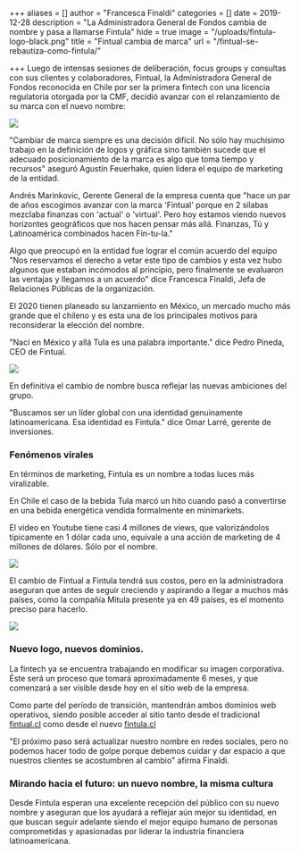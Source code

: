 +++
aliases = []
author = "Francesca Finaldi"
categories = []
date = 2019-12-28
description = "La Administradora General de Fondos cambia de nombre y pasa a llamarse Fintula"
hide = true
image = "/uploads/fintula-logo-black.png"
title = "Fintual cambia de marca"
url = "/fintual-se-rebautiza-como-fintula/"

+++
Luego de intensas sesiones de deliberación, focus groups y consultas con sus clientes y colaboradores, Fintual, la Administradora General de Fondos reconocida en Chile por ser la primera fintech con una licencia regulatoria otorgada por la CMF, decidió avanzar con el relanzamiento de su marca con el nuevo nombre:

![](/uploads/fintula-logo-black.png)

"Cambiar de marca siempre es una decisión difícil. No sólo hay muchísimo trabajo en la definición de logos y gráfica sino también sucede que el adecuado posicionamiento de la marca es algo que toma tiempo y recursos" aseguró Agustín Feuerhake, quien lidera el equipo de marketing de la entidad.

Andrés Marinkovic, Gerente General de la empresa cuenta que "hace un par de años escogimos avanzar con la marca 'Fintual' porque en 2 sílabas mezclaba finanzas con 'actual' o 'virtual'. Pero hoy estamos viendo nuevos horizontes geográficos que nos hacen pensar más allá. Finanzas, Tú y Latinoamérica combinados hacen Fin-tu-la."

Algo que preocupó en la entidad fue lograr el común acuerdo del equipo "Nos reservamos el derecho a vetar este tipo de cambios y esta vez hubo algunos que estaban incómodos al principio, pero finalmente se evaluaron las ventajas y llegamos a un acuerdo" dice Francesca Finaldi, Jefa de Relaciones Públicas de la organización.

El 2020 tienen planeado su lanzamiento en México, un mercado mucho más grande que el chileno y es esta una de los principales motivos para reconsiderar la elección del nombre.

"Nací en México y allá Tula es una palabra importante." dice Pedro Pineda, CEO de Fintual.

![](https://s3.us-west-2.amazonaws.com/secure.notion-static.com/6c6954dc-23e2-40f0-803a-0b94015c803f/Untitled.png?X-Amz-Algorithm=AWS4-HMAC-SHA256&X-Amz-Credential=ASIAT73L2G45AA4YDI4I%2F20191227%2Fus-west-2%2Fs3%2Faws4_request&X-Amz-Date=20191227T205228Z&X-Amz-Expires=86400&X-Amz-Security-Token=IQoJb3JpZ2luX2VjECwaCXVzLXdlc3QtMiJIMEYCIQCicM1cCdGNpm%2B2bj1w%2BpZggUwf6N8RUltEFYtMWeeVzwIhAPkKQSSToUGdD7RkvKuxa5faCLqFilgyjBputn6uG%2BykKr0DCJX%2F%2F%2F%2F%2F%2F%2F%2F%2F%2FwEQABoMMjc0NTY3MTQ5MzcwIgxH28olVrBJhOXf%2BM8qkQNkzJEMm%2FZZ5GZ7maT1263aM0fcb2TRzspMp2a0ShBQvyMD5NiVmchoDLHPyKOc0TNrmZRG0EDubF3LIUzb%2BT2joj614fMGqqAS7y7jQ999oO5e2DyqkHgjWOx1qDVee2si1NW2Bhz3SdLA0khuMHBZoRCqY1nx5NvJDl8LTL55ZOlgNhE%2Bnd2dnH6fBsyxbu5G8Ns6qE0ptW7iHSafk9C8K3d%2BZCnY%2FefLWOuhSleaif%2B2i2IR5EP09jXz7bdKDIM2GN%2BO41pgxApTx83gLXc5ptk96lkfmpEMjV%2FW4B3yyQcRVyGT%2FRnwVInhYQ8WHJhpPdybY3LBrrEYVfQFD0GOla1ItGT4%2BSuvU5e9PVbz4%2Fkw04miwl34Gh2%2BxV7qxshx20f9YhDxdJOzSg4wiknKg2aoP6nPK7KwILo%2BCccr9R7F8k%2BeBo84gY%2Bv1YxIHTt91wO%2BnkCNs4TrbVOwNNtKLsSWMEAHDJdH2aw%2BETpS95dM8JegBYMGvRuZkMiI8VXw%2B%2FwM9shjoD1PzVVKCH8QuzCSu5nwBTrqAS7I7I%2FS%2FBWSI8Q1%2BryBjWdbIR0o%2FN44fpXWke3o2UE7j%2FtkS0ORut%2BaVmSk402k5TUsKX1e21C1084hdPQ8OmSOJhKnX8ZvtR%2FWD6gH2KXDhDHZ6eM8vk267P9x8WkI%2B6M7uc26rlVT98T1c3E4TtU2IxTa4EmLpmZ7QQgxuVZYvYEigVMBa%2Fge7n3bvjycbOAFNZxNVgNZVLBYsEhuPW9gmJoycMxrR5Y17ZOiAcvjSlow0N3rEEfE2h7sOxJa8GK7H3UFpB6IVCZ4aedII8nQiJ0xKGUlkhyu94DJij5gkatbUpErvIhM8g%3D%3D&X-Amz-Signature=57bd5e14776471e4bb7344f240f12cdab9f740bf424702cf47b8987efc073548&X-Amz-SignedHeaders=host&response-content-disposition=filename%20%3D%22Untitled.png%22)

En definitiva el cambio de nombre busca reflejar las nuevas ambiciones del grupo.

"Buscamos ser un líder global con una identidad genuinamente latinoamericana. Esa identidad es Fintula." dice Omar Larré, gerente de inversiones.

### Fenómenos virales

En términos de marketing, Fintula es un nombre a todas luces más viralizable.

En Chile el caso de la bebida Tula marcó un hito cuando pasó a convertirse en una bebida energética vendida formalmente en minimarkets.

El video en Youtube tiene casi 4 millones de views, que valorizándolos típicamente en 1 dólar cada uno, equivale a una acción de marketing de 4 millones de dólares. Sólo por el nombre.

![](https://s3.us-west-2.amazonaws.com/secure.notion-static.com/cba3ac69-d7c6-45b8-aaeb-15e52374997b/Untitled.png?X-Amz-Algorithm=AWS4-HMAC-SHA256&X-Amz-Credential=ASIAT73L2G45ABXIJVHN%2F20191228%2Fus-west-2%2Fs3%2Faws4_request&X-Amz-Date=20191228T111052Z&X-Amz-Expires=86400&X-Amz-Security-Token=IQoJb3JpZ2luX2VjEDUaCXVzLXdlc3QtMiJHMEUCIBfBcqUvl2CxrM19xGxRsVGjFNYIxPmRlptvAtbOQxtzAiEAshNGcT2zlmv1u%2FSHaC%2B%2BoybN3m8rQFsKGfC04TmdmlgqvQMInv%2F%2F%2F%2F%2F%2F%2F%2F%2F%2FARAAGgwyNzQ1NjcxNDkzNzAiDPFdWrlQmWCSNI1JYSqRA4xYyxs9CMWAqnh8RWb4gTgOCFtSqce20Y1vSScb3p%2B4Q8X3GsOv9oboFpVB4Ajy%2FGcZMHUoFxcW1rMar5rStS0llyOnMs6p6ctqT4KJh5%2Fu1eeiNC5T7RkX9Pji5y0LItoODaZ2b60ZW2UJSHokN0jG3RdkLZx5Y5rfBUviXhxHRyejPZzSleyUcyWN1szK%2Fygebo5u%2BPzjW745fLIAyk185J3O7W6WQNnwH%2B%2FNlN0crVZX8mKSqb6RHauRinzdYm4BZR9%2Fs1Bz8lEKm17PXCiWDykR%2FNkgCK0%2Bz76NnZnsvrGIawJ6vnrHfMuXG4KT1wj1f%2FBlGcryx1%2BfZyKG0LdFNQ3%2FyILG8yMEaNoJ2UcH4VLh2TD9IkwCm8owO3lTC42zcd2CXYjTOLCPslE5f%2B4xvx%2BGBwJnJ29VnsV1CXkpBH6Y%2BAZ6iQ1FDo3R4%2BjSErPsJgw0ZtyozD84oZnJhr%2FKlujmNHYUAHt3drH41M8piqpx2xIv1fmoWNLfeIL%2BOEzpQuUcu57kIKJLXQWPc%2FJzMITHm%2FAFOusBTSrcA96OlpE8HSItjjQh7bLwpiVHv6c2izrD2RT71oPYrqdhHqcKavskFbYNJM4F2EzD5cyRRLbu6bt%2FZszXxp0YebzU3%2BuN9jE1nosROI0IWeWCfFGqn3pNSSLIO7VhLPjd5PY%2FmVmdj7vGCfW5OoqX6FZ%2F0cBjZqeIZJx%2FxpTAhEgNnIovUPipNOEeEYR4PltA%2BNhm5wuiMIEHF3kUy4nhMrkLAP%2B7SVD6n7aMQK4SfjsJXI3c%2BqzsVXm0mRjMJNdcz2LHmgQnKQM9z54b7avReyo%2Fcpyxnh4SEos3dibnH0cnQNbZ3e1gDg%3D%3D&X-Amz-Signature=d860bc33c74be9bf945c68aa7b9744d10f411490ab7d9307caf2e19dbcce648f&X-Amz-SignedHeaders=host&response-content-disposition=filename%20%3D%22Untitled.png%22)

El cambio de Fintual a Fintula tendrá sus costos, pero en la administradora aseguran que antes de seguir creciendo y aspirando a llegar a muchos más países, como la compañía Mitula presente ya en 49 países, es el momento preciso para hacerlo.

![](https://s3.us-west-2.amazonaws.com/secure.notion-static.com/987cece1-d5cf-4725-b89e-b2fc207f5f78/Untitled.png?X-Amz-Algorithm=AWS4-HMAC-SHA256&X-Amz-Credential=ASIAT73L2G45FLR7XVOB%2F20191227%2Fus-west-2%2Fs3%2Faws4_request&X-Amz-Date=20191227T205359Z&X-Amz-Expires=86400&X-Amz-Security-Token=IQoJb3JpZ2luX2VjEC0aCXVzLXdlc3QtMiJIMEYCIQC58yAybP34ZnXedleMNAntf0Vbr8nAIAXhffgtupIpVAIhAKUA%2FU2we0RrmYt47ykuOhnTaTTDAy0x%2BPl7qFB3yn87Kr0DCJb%2F%2F%2F%2F%2F%2F%2F%2F%2F%2FwEQABoMMjc0NTY3MTQ5MzcwIgzFcN0rAWgQalXv98wqkQPgSy1E%2BnolLCy8MwEXg0uAUyohL01AsnODNMW9u7wC8ZHbHfe0%2BseUJk2wM9znRl5esnre35Fw6sw7xREZOPAkSmWUz%2Fbv5P95Q65ggWpu7FS6b4kxaB9XwCt0Pv2gPOiTx088QFNZ6Tc7xcCDl%2FZg8vTgqb0KMKaKrUFJ41o1uYvDx6u2FlqlqvTxwuVdnM7kOvxgwAXUW%2FyJnIflbo4aNPCc0NbWYhh3nI0TG351Ejt5OKWcxYaCV4If17dQNAnOtksMVNvBJCBtx5PlRoHnsMD2umu3b%2F2uN4ze6BAXcjERhUL7DekDKSlt4ejvvnYf6NlTQfv0vH%2F4PryB2HSC2azJT10Qh1QeaZ8y8ehcJjAxlCK6W%2FY67vX6a5kuYGoXrbPRE0RF06LSHuxI2hqKJg9oT2qBVrW2ww%2B%2B6u%2Fw0DIzdD1dkTT0F9dLaMbcWH5eoJcOVrHU4jGZdidxt7XAQSDEZn4W%2B%2FM4%2F%2FUrddDLr7iksHE8%2FvXjETsV1JC35qFJ%2BwGVzp4FZN760mQwLkRWpDCw15nwBTrqAVM%2FdAj2m9Wmg0IYsXJk1%2B0XQxHxt10qPkEhUC%2BFGNJSLhK8gs%2BAgqCNnQBxmEZS1td3Pal0iY7iovn1BsrIaGCcqRHCvb7WEa1NTMGzHGuVpkug%2B6%2B5fVzi%2BY1wd9YSqMNJO%2BADYgMbFfw1EH%2FvjBv7ObtmxpJEsPzRXV%2BUH8F5Unc405GtjflPNLG3Gt8W5%2FCqqScdLbfAFrL9i5AgXhG66Ch%2BTyYLDcuPCFO4j%2FLjYj8rEM%2FwyVpYQtcGSDXs%2Fo58%2BGoc%2BJqijTyBWE5TAdHU54JR4UfWYNIdxC9yPnBwGVxuWDRrLApa2A%3D%3D&X-Amz-Signature=d44ec97d5196ddc7882be6c41f97a932b30d890b37d93c8b5e25ffa7395659e7&X-Amz-SignedHeaders=host&response-content-disposition=filename%20%3D%22Untitled.png%22)

### Nuevo logo, nuevos dominios.

La fintech ya se encuentra trabajando en modificar su imagen corporativa. Éste será un proceso que tomará aproximadamente 6 meses, y que comenzará a ser visible desde hoy en el sitio web de la empresa.

Como parte del período de transición, mantendrán ambos dominios web operativos, siendo posible acceder al sitio tanto desde el tradicional [fintual.cl](http://fintual.cl) como desde el nuevo [fintula.cl](http://fintula.cl)

"El próximo paso será actualizar nuestro nombre en redes sociales, pero no podemos hacer todo de golpe porque debemos cuidar y dar espacio a que nuestros clientes se acostumbren al cambio" afirma Finaldi.

### Mirando hacia el futuro: un nuevo nombre, la misma cultura

Desde Fintula esperan una excelente recepción del público con su nuevo nombre y aseguran que los ayudará a reflejar aún mejor su identidad, en que buscan seguir adelante siendo el mejor equipo humano de personas comprometidas y apasionadas por liderar la industria financiera latinoamericana.